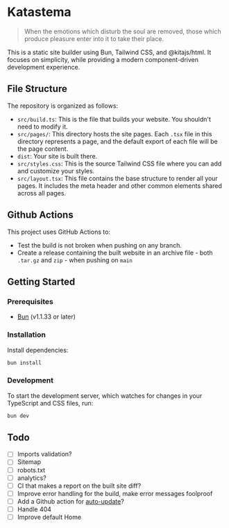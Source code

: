 # Katastema

> When the emotions which disturb the soul are removed, those which produce pleasure enter into it to take their place.

This is a static site builder using Bun, Tailwind CSS, and @kitajs/html.
It focuses on simplicity, while providing a modern component-driven development experience.

## File Structure

The repository is organized as follows:

- `src/build.ts`: This is the file that builds your website. You shouldn't need to modify it.
- `src/pages/`: This directory hosts the site pages. Each `.tsx` file in this directory represents a page, and the default export of each file will be the page content.
- `dist`: Your site is built there.
- `src/styles.css`: This is the source Tailwind CSS file where you can add and customize your styles.
- `src/layout.tsx`: This file contains the base structure to render all your pages. It includes the meta header and other common elements shared across all pages.

## Github Actions

This project uses GitHub Actions to:
- Test the build is not broken when pushing on any branch.
- Create a release containing the built website in an archive file - both `.tar.gz` and `zip` - when pushing on `main`

## Getting Started

### Prerequisites

- [Bun](https://bun.sh/) (v1.1.33 or later)

### Installation

Install dependencies:

```bash
bun install
```

### Development

To start the development server, which watches for changes in your TypeScript and CSS files, run:

```bash
bun dev
```



## Todo

- [ ] Imports validation?
- [ ] Sitemap
- [ ] robots.txt
- [ ] analytics?
- [ ] CI that makes a report on the built site diff?
- [ ] Improve error handling for the build, make error messages foolproof
- [ ] Add a Github action for [auto-update](https://0xdc.me/blog/github-templates-and-repository-sync/)?
- [ ] Handle 404
- [ ] Improve default Home
